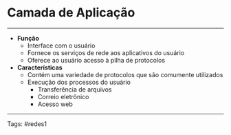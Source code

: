# Camada de Aplicação

---

- **Função**
	- Interface com o usuário
	- Fornece os serviços de rede aos aplicativos do usuário
	- Oferece ao usuário acesso à pilha de protocolos
- **Características**
	- Contém uma variedade de protocolos que são comumente utilizados
	- Execução dos processos do usuário
		- Transferência de arquivos
		- Correio eletrônico
		- Acesso web

---

Tags: #redes1 